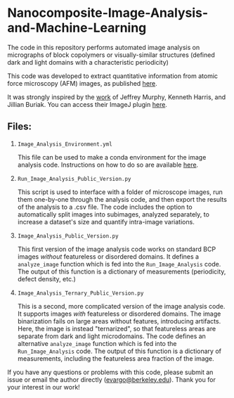 # Nanocomposite-Image-Analysis-and-Machine-Learning

The code in this repository performs automated image analysis on micrographs of block copolymers or visually-similar structures (defined dark and light domains with a characteristic periodicity)

This code was developed to extract quantitative information from atomic force microscopy (AFM) images, as published [here](https://doi.org/10.1002/adma.202203168).

It was strongly inspired by the [work](https://doi.org/10.1371/journal.pone.0133088) of Jeffrey Murphy, Kenneth Harris, and Jillian Buriak. You can access their ImageJ plugin [here](https://github.com/MurphysLab/ADAblock).

## Files:
1. `Image_Analysis_Environment.yml`
   
   This file can be used to make a conda environment for the image analysis code. Instructions on how to do so are available [here](https://docs.conda.io/projects/conda/en/latest/user-guide/tasks/manage-environments.html#creating-an-environment-from-an-environment-yml-file).

2. `Run_Image_Analysis_Public_Version.py` 

    This script is used to interface with a folder of microscope images, run them one-by-one through the analysis code, and then export the results of the analysis to a .csv file. 
    The code includes the option to automatically split images into subimages, analyzed separately, to increase a dataset's size and quantify intra-image variations.
    
3.  `Image_Analysis_Public_Version.py`
    
    This first version of the image analysis code works on standard BCP images *without* featureless or disordered domains. It defines a `analyze_image` function which is fed into
    the `Run_Image_Analysis` code. The output of this function is a dictionary of measurements (periodicity, defect density, etc.)
    
4. `Image_Analysis_Ternary_Public_Version.py`

    This is a second, more complicated version of the image analysis code. It supports images *with* featureless or disordered domains. The image binarization fails on large areas 
    without features, introducing artifacts. Here, the image is instead "ternarized", so that featureless areas are separate from dark and light microdomains. 
    The code defines an alternative `analyze_image` function which is fed into the `Run_Image_Analysis` code. 
    The output of this function is a dictionary of measurements, including the featureless area fraction of the image.

If you have any questions or problems with this code, please submit an issue or email the author directly (evargo@berkeley.edu). Thank you for your interest in our work!
